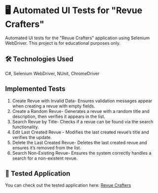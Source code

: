 # 🖥️ Automated UI Tests for "Revue Crafters" 

Automated UI tests for the "Revue Crafters" application using Selenium WebDriver. This project is for educational purposes only.

## 🛠️  Technologies Used 
C#, Selenium WebDriver, NUnit, ChromeDriver  

## Implemented Tests

1. Create Revue with Invalid Data- Ensures validation messages appear when creating a revue with empty fields.  
2. Create a Random Revue- Generates a revue with a random title and description, then verifies it appears in the list.  
3. Search Revue by Title- Checks if a revue can be found via the search functionality.  
4. Edit Last Created Revue - Modifies the last created revue’s title and verifies the update.  
5. Delete the Last Created Revue- Deletes the last created revue and ensures it’s removed from the list.  
6. Search Non-Existing Revue- Ensures the system correctly handles a search for a non-existent revue.  

## 🔗 Tested Application
You can check out the tested application here: [Revue Crafters](https://d3s5nxhwblsjbi.cloudfront.net/)
